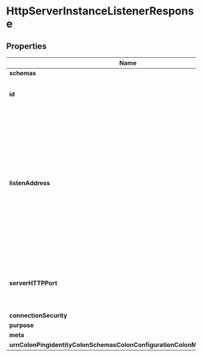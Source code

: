 

# HttpServerInstanceListenerResponse


## Properties

| Name | Type | Description | Notes |
|------------ | ------------- | ------------- | -------------|
|**schemas** | **List&lt;EnumhttpServerInstanceListenerSchemaUrn&gt;** |  |  |
|**id** | **String** | Name of the Server Instance Listener |  |
|**listenAddress** | **String** | If the server is listening on a particular address different from the hostname, then this property may be used to specify the address on which to listen for connections from HTTP clients. |  [optional] |
|**serverHTTPPort** | **Integer** | The TCP port number on which the HTTP server is listening. |  [optional] |
|**connectionSecurity** | **EnumserverInstanceListenerHttpConnectionSecurityProp** |  |  [optional] |
|**purpose** | **List&lt;EnumserverInstanceListenerPurposeProp&gt;** |  |  [optional] |
|**meta** | [**MetaMeta**](MetaMeta.md) |  |  [optional] |
|**urnColonPingidentityColonSchemasColonConfigurationColonMessagesColon20** | [**MetaUrnPingidentitySchemasConfigurationMessages20**](MetaUrnPingidentitySchemasConfigurationMessages20.md) |  |  [optional] |



